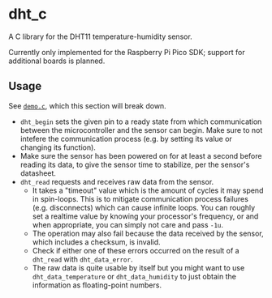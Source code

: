 # dht_c

A C library for the DHT11 temperature-humidity sensor.

Currently only implemented for the Raspberry Pi Pico SDK; support for additional boards is planned.

## Usage

See [`demo.c`](https://github.com/yehuthi/dht_c/blob/master/demo.c#L15-L31), which this section will break down.

- `dht_begin` sets the given pin to a ready state from which communication between the microcontroller and the sensor can begin. Make sure to not intefere the communication process (e.g. by setting its value or changing its function).
- Make sure the sensor has been powered on for at least a second before reading its data, to give the sensor time to stabilize, per the sensor's datasheet.
- `dht_read` requests and receives raw data from the sensor.
  - It takes a "timeout" value which is the amount of cycles it may spend in spin-loops.
    This is to mitigate communication process failures (e.g. disconnects) which can cause infinite loops. You can roughly set a realtime value by knowing your processor's frequency, or and when appropriate, you can simply not care and pass `-1u`.
  - The operation may also fail because the data received by the sensor, which includes a checksum, is invalid.
  - Check if either one of these errors occurred on the result of a `dht_read` with `dht_data_error`.
  - The raw data is quite usable by itself but you might want to use `dht_data_temperature` or `dht_data_humidity` to just obtain the information as floating-point numbers.
